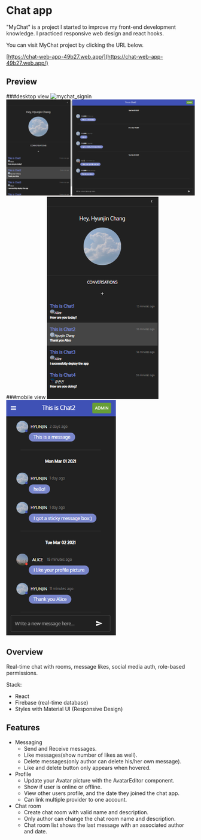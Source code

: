# Chat app

"MyChat" is a project I started to improve my front-end development knowledge. I practiced responsive web design and react hooks.

You can visit MyChat project by clicking the URL below.

[https://chat-web-app-49b27.web.app/](https://chat-web-app-49b27.web.app/)


## Preview

###desktop view
![mychat_signin](./images/mychat_singin.png)
![mychat_main](./images/mychat_main.png)
###mobile view
![mychat_mobile](./images/mychat_mobile.png)
![mychat_mobile2](./images/mychat_mobile2.png)

## Overview

Real-time chat with rooms, message likes, social media auth, role-based permissions.

Stack:

- React
- Firebase (real-time database)
- Styles with Material UI (Responsive Design)


## Features

- Messaging
    - Send and Receive messages.
    - Like messages(show number of likes as well).
    - Delete messages(only author can delete his/her own message).
    - Like and delete button only appears when hovered.
- Profile
    - Update your Avatar picture with the AvatarEditor component.
    - Show if user is online or offline.
    - View other users profile, and the date they joined the chat app.
    - Can link multiple provider to one account.
- Chat room
    - Create chat room with valid name and description.
    - Only author can change the chat room name and description.
    - Chat room list shows the last message with an associated author and date.

